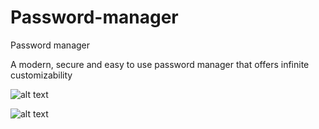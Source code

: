 # Password-manager
Password manager

A modern, secure and easy to use password manager that offers infinite customizability

![alt text](https://cdn.discordapp.com/attachments/483152207676571649/659931998319804436/unknown.png)

![alt text](https://media.discordapp.net/attachments/384377398357131264/665796797456842782/unknown.png)
